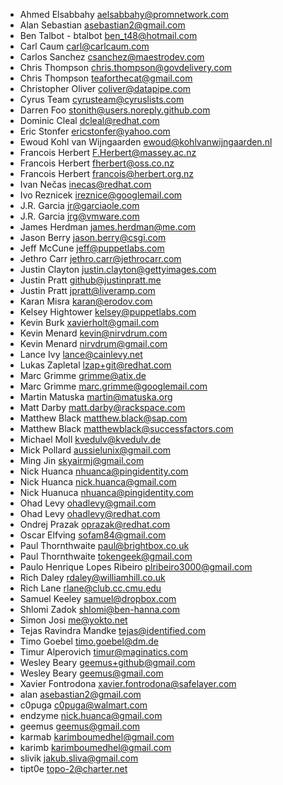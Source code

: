 * Ahmed Elsabbahy <aelsabbahy@promnetwork.com>
* Alan Sebastian <asebastian2@gmail.com>
* Ben Talbot - btalbot <ben_t48@hotmail.com>
* Carl Caum <carl@carlcaum.com>
* Carlos Sanchez <csanchez@maestrodev.com>
* Chris Thompson <chris.thompson@govdelivery.com>
* Chris Thompson <teaforthecat@gmail.com>
* Christopher Oliver <coliver@datapipe.com>
* Cyrus Team <cyrusteam@cyruslists.com>
* Darren Foo <stonith@users.noreply.github.com>
* Dominic Cleal <dcleal@redhat.com>
* Eric Stonfer <ericstonfer@yahoo.com>
* Ewoud Kohl van Wijngaarden <ewoud@kohlvanwijngaarden.nl>
* Francois Herbert <F.Herbert@massey.ac.nz>
* Francois Herbert <fherbert@oss.co.nz>
* Francois Herbert <francois@herbert.org.nz>
* Ivan Nečas <inecas@redhat.com>
* Ivo Reznicek <ireznice@googlemail.com>
* J.R. Garcia <jr@garciaole.com>
* J.R. Garcia <jrg@vmware.com>
* James Herdman <james.herdman@me.com>
* Jason Berry <jason.berry@csgi.com>
* Jeff McCune <jeff@puppetlabs.com>
* Jethro Carr <jethro.carr@jethrocarr.com>
* Justin Clayton <justin.clayton@gettyimages.com>
* Justin Pratt <github@justinpratt.me>
* Justin Pratt <jpratt@liveramp.com>
* Karan Misra <karan@erodov.com>
* Kelsey Hightower <kelsey@puppetlabs.com>
* Kevin Burk <xavierholt@gmail.com>
* Kevin Menard <kevin@nirvdrum.com>
* Kevin Menard <nirvdrum@gmail.com>
* Lance Ivy <lance@cainlevy.net>
* Lukas Zapletal <lzap+git@redhat.com>
* Marc Grimme <grimme@atix.de>
* Marc Grimme <marc.grimme@googlemail.com>
* Martin Matuska <martin@matuska.org>
* Matt Darby <matt.darby@rackspace.com>
* Matthew Black <matthew.black@sap.com>
* Matthew Black <matthewblack@successfactors.com>
* Michael Moll <kvedulv@kvedulv.de>
* Mick Pollard <aussielunix@gmail.com>
* Ming Jin <skyairmj@gmail.com>
* Nick Huanca <nhuanca@pingidentity.com>
* Nick Huanca <nick.huanca@gmail.com>
* Nick Huanuca <nhuanca@pingidentity.com>
* Ohad Levy <ohadlevy@gmail.com>
* Ohad Levy <ohadlevy@redhat.com>
* Ondrej Prazak <oprazak@redhat.com>
* Oscar Elfving <sofam84@gmail.com>
* Paul Thornthwaite <paul@brightbox.co.uk>
* Paul Thornthwaite <tokengeek@gmail.com>
* Paulo Henrique Lopes Ribeiro <plribeiro3000@gmail.com>
* Rich Daley <rdaley@williamhill.co.uk>
* Rich Lane <rlane@club.cc.cmu.edu>
* Samuel Keeley <samuel@dropbox.com>
* Shlomi Zadok <shlomi@ben-hanna.com>
* Simon Josi <me@yokto.net>
* Tejas Ravindra Mandke <tejas@identified.com>
* Timo Goebel <timo.goebel@dm.de>
* Timur Alperovich <timur@maginatics.com>
* Wesley Beary <geemus+github@gmail.com>
* Wesley Beary <geemus@gmail.com>
* Xavier Fontrodona <xavier.fontrodona@safelayer.com>
* alan <asebastian2@gmail.com>
* c0puga <c0puga@walmart.com>
* endzyme <nick.huanca@gmail.com>
* geemus <geemus@gmail.com>
* karmab <karimboumedhel@gmail.com>
* karimb <karimboumedhel@gmail.com>
* slivik <jakub.sliva@gmail.com>
* tipt0e <topo-2@charter.net>
